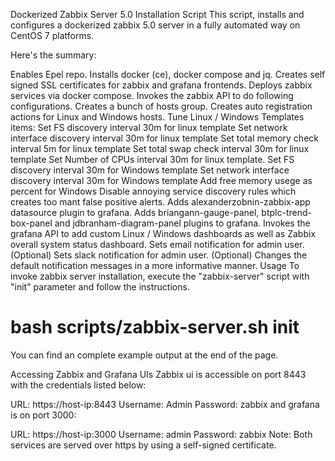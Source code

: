 Dockerized Zabbix Server 5.0 Installation Script
This script, installs and configures a dockerized zabbix 5.0 server in a fully automated way on CentOS 7 platforms.

Here's the summary:

Enables Epel repo.
Installs docker (ce), docker compose and jq.
Creates self signed SSL certificates for zabbix and grafana frontends.
Deploys zabbix services via docker compose.
Invokes the zabbix API to do following configurations.
Creates a bunch of hosts group.
Creates auto registration actions for Linux and Windows hosts.
Tune Linux / Windows Templates items:
Set FS discovery interval 30m for linux template
Set network interface discovery interval 30m for linux template
Set total memory check interval 5m for linux template
Set total swap check interval 30m for linux template
Set Number of CPUs interval 30m for linux template.
Set FS discovery interval 30m for Windows template
Set network interface discovery interval 30m for Windows template
Add free memory usege as percent for Windows
Disable annoying service discovery rules which creates too mant false positive alerts.
Adds alexanderzobnin-zabbix-app datasource plugin to grafana.
Adds briangann-gauge-panel, btplc-trend-box-panel and jdbranham-diagram-panel plugins to grafana.
Invokes the grafana API to add custom Linux / Windows dashboards as well as Zabbix overall system status dashboard.
Sets email notification for admin user. (Optional)
Sets slack notification for admin user. (Optional)
Changes the default notification messages in a more informative manner.
Usage
To invoke zabbix server installation, execute the "zabbix-server" script with "init" parameter and follow the instructions.

# bash scripts/zabbix-server.sh init
You can find an complete example output at the end of the page.

Accessing Zabbix and Grafana UIs
Zabbix ui is accessible on port 8443 with the credentials listed below:

URL: https://host-ip:8443
Username: Admin
Password: zabbix
and grafana is on port 3000:

URL: https://host-ip:3000
Username: admin
Password: zabbix
Note: Both services are served over https by using a self-signed certificate.
